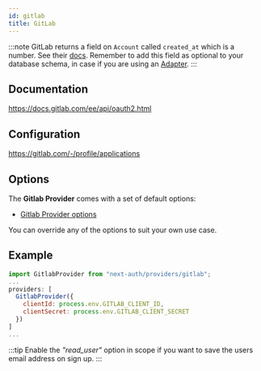 ```yaml
---
id: gitlab
title: GitLab
---
```


:::note
GitLab returns a field on `Account` called `created_at` which is a number. See their [docs](https://docs.gitlab.com/ee/api/oauth2.html). Remember to add this field as optional to your database schema, in case if you are using an [Adapter](https://next-auth.js.org/adapters).
:::

## Documentation

https://docs.gitlab.com/ee/api/oauth2.html

## Configuration

https://gitlab.com/-/profile/applications

## Options

The **Gitlab Provider** comes with a set of default options:

- [Gitlab Provider options](https://github.com/nextauthjs/next-auth/blob/v4/packages/next-auth/src/providers/gitlab.ts)

You can override any of the options to suit your own use case.

## Example

```js
import GitlabProvider from "next-auth/providers/gitlab";
...
providers: [
  GitlabProvider({
    clientId: process.env.GITLAB_CLIENT_ID,
    clientSecret: process.env.GITLAB_CLIENT_SECRET
  })
]
...
```

:::tip
Enable the _"read_user"_ option in scope if you want to save the users email address on sign up.
:::

